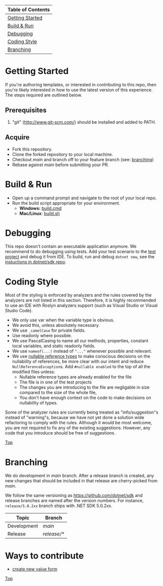 | Table of Contents |
|-------------------|
| [Getting Started](#getting-started) |
| [Build & Run](#build--run) |
| [Debugging](#debugging) |
| [Coding Style](#coding-style) |
| [Branching](#branching) |

# Getting Started #

If you're authoring templates, or interested in contributing to this repo, then you're likely interested in how to use the latest version of this experience.
The steps required are outlined below.

## Prerequisites ##

1. "git" (http://www.git-scm.com/) should be installed and added to PATH.

## Acquire

- Fork this repository.
- Clone the forked repository to your local machine.
- Checkout *main* and branch off to your feature branch (see: [branching](#branching))
- Rebase against *main* before submitting your PR.

# Build & Run

- Open up a command prompt and navigate to the root of your local repo.
- Run the build script appropriate for your environment.
     - **Windows:** [build.cmd](https://github.com/dotnet/templating/blob/main/build.cmd)
     - **Mac/Linux**: [build.sh](https://github.com/dotnet/templating/blob/main/build.sh) 

# Debugging

This repo doesn't contain an executable application anymore. We recommend to do debugging using tests.
Add your test scenario to the [test project](https://github.com/dotnet/templating/tree/main/test/Microsoft.TemplateEngine.IDE.IntegrationTests) and debug it from IDE.
To build, run and debug `dotnet new`, see the [instuctions in dotnet/sdk repo](https://github.com/dotnet/sdk#how-do-i-build-the-sdk).

# Coding Style #

Most of the styling is enforced by analyzers and the rules covered by the analyzers are not listed in this section. Therefore, it is highly recommended to use an IDE with Roslyn analyzers support (such as Visual Studio or Visual Studio Code).

* We only use var when the variable type is obvious.
* We avoid this, unless absolutely necessary.
* We use `_camelCase` for private fields.
* Use readonly where possible.
* We use PascalCasing to name all our methods, properties, constant local variables, and static readonly fields.
* We use `nameof(...)` instead of `"..."` whenever possible and relevant.
* We use [nullable reference types](https://docs.microsoft.com/en-us/dotnet/csharp/nullable-references) to make conscious decisions on the nullability of references, be more clear with our intent and reduce `NullReferenceException`s. Add `#nullable enabled` to the top of all the modified files unless:
  * Nullable reference types are already enabled for the file
  * The file is in one of the test projects
  * The changes you are introducing to the file are negligable in size compared to the size of the whole file,
  * You don't have enough context on the code to make decisions on nullability of types.

Some of the analyzer rules are currently being treated as "info/suggestion"s instead of "warning"s, because we have not yet done a solution wide refactoring to comply with the rules. Although it would be most welcome, you are not required to fix any of the existing suggestions. However, any code that you introduce should be free of suggestions.

[Top](#top)

# Branching #

We do development in *main* branch. After a release branch is created, any new changes that should be included in that release are cherry-picked from *main*.

We follow the same versioning as https://github.com/dotnet/sdk and release branches are named after the version numbers. For instance, `release/5.0.2xx` branch ships with .NET SDK 5.0.2xx.

| Topic | Branch |
|-------|-------|
| Development | *main* |
| Release | *release/** |

# Ways to contribute

- [create new value form](./contributing/how-to-create-new-value-form.md)

[Top](#top)
